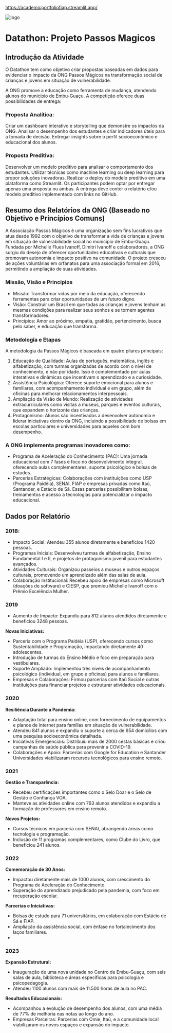 https://academicportfoliofiap.streamlit.app/

![logo](https://github.com/user-attachments/assets/cf81b6e0-f4b2-4403-9020-2e0199172c06)   

# Datathon: Projeto Passos Magicos


## Introdução da Atividade

O Datathon tem como objetivo criar propostas baseadas em dados para evidenciar o impacto da ONG Passos Mágicos na transformação social de crianças e jovens em situação de vulnerabilidade.

A ONG promove a educação como ferramenta de mudança, atendendo alunos do município de Embu-Guaçu. A competição oferece duas possibilidades de entrega:

### Proposta Analítica:

Criar um dashboard interativo e storytelling que demonstre os impactos da ONG.
Analisar o desempenho dos estudantes e criar indicadores úteis para a tomada de decisão.
Entregar insights sobre o perfil socioeconômico e educacional dos alunos.

### Proposta Preditiva:

Desenvolver um modelo preditivo para analisar o comportamento dos estudantes.
Utilizar técnicas como machine learning ou deep learning para propor soluções inovadoras.
Realizar o deploy do modelo preditivo em uma plataforma como Streamlit.
Os participantes podem optar por entregar apenas uma proposta ou ambas. A entrega deve conter o relatório e/ou modelo preditivo implementado com links no GitHub.


## Resumo dos Relatórios da ONG (Baseado no Objetivo e Princípios Comuns)

A Associação Passos Mágicos é uma organização sem fins lucrativos que atua desde 1992 com o objetivo de transformar a vida de crianças e jovens em situação de vulnerabilidade social no município de Embu-Guaçu. Fundada por Michelle Flues Ivanoff, Dimitri Ivanoff e colaboradores, a ONG surgiu do desejo de oferecer oportunidades educativas e culturais que promovam autonomia e impacto positivo na comunidade. O projeto cresceu de ações voluntárias em orfanatos para uma associação formal em 2016, permitindo a ampliação de suas atividades.

### **Missão, Visão e Princípios**

* Missão: Transformar vidas por meio da educação, oferecendo ferramentas para criar oportunidades de um futuro digno.
* Visão: Construir um Brasil em que todas as crianças e jovens tenham as mesmas condições para realizar seus sonhos e se tornem agentes transformadores.
* Princípios: Amor ao próximo, empatia, gratidão, pertencimento, busca pelo saber, e educação que transforma.

### **Metodologia e Etapas**

A metodologia da Passos Mágicos é baseada em quatro pilares principais:

1. Educação de Qualidade: Aulas de português, matemática, inglês e alfabetização, com turmas organizadas de acordo com o nível de conhecimento, e não por idade. Isso é complementado por aulas interativas e dinâmicas que incentivam o aprendizado e a curiosidade.
2. Assistência Psicológica: Oferece suporte emocional para alunos e familiares, com acompanhamento individual e em grupo, além de oficinas para melhorar relacionamentos interpessoais.
3. Ampliação da Visão de Mundo: Realização de atividades extracurriculares como visitas a museus, parques e eventos culturais, que expandem o horizonte das crianças.
4. Protagonismo: Alunos são incentivados a desenvolver autonomia e liderar iniciativas dentro da ONG, incluindo a possibilidade de bolsas em escolas particulares e universidades para aqueles com bom desempenho.

### **A ONG implementa programas inovadores como:**

* Programa de Aceleração do Conhecimento (PAC): Uma jornada educacional com 7 fases e foco no desenvolvimento integral, oferecendo aulas complementares, suporte psicológico e bolsas de estudos.
* Parcerias Estratégicas: Colaborações com instituições como USP (Programa Paidéia), SENAI, FIAP e empresas privadas como Itaú, Santander, e Estácio de Sá. Essas parcerias possibilitam bolsas, treinamentos e acesso a tecnologias para potencializar o impacto educacional.

## Dados por Relatório

### **2018:**
* Impacto Social: Atendeu 355 alunos diretamente e beneficiou 1420 pessoas.
* Programas Iniciais: Desenvolveu turmas de alfabetização, Ensino Fundamental I e II, e projetos de protagonismo juvenil para estudantes avançados.
* Atividades Culturais: Organizou passeios a museus e outros espaços culturais, promovendo um aprendizado além das salas de aula.
* Colaboração Institucional: Recebeu apoio de empresas como Microsoft (doações de software) e CIESP, que premiou Michelle Ivanoff com o Prêmio Excelência Mulher​.

### **2019**
* Aumento de Impacto: Expandiu para 812 alunos atendidos diretamente e beneficiou 3248 pessoas.
  
**Novas Iniciativas:**
* Parceria com o Programa Paidéia (USP), oferecendo cursos como Sustentabilidade e Programação, impactando diretamente 40 adolescentes.
* Introdução de turmas do Ensino Médio e foco em preparação para vestibulares.
* Suporte Ampliado: Implementou três níveis de acompanhamento psicológico (individual, em grupo e oficinas) para alunos e familiares​.
* Empresas e Colaborações: Firmou parcerias com Itaú Social e outras instituições para financiar projetos e estruturar atividades educacionais.

### **2020**
**Resiliência Durante a Pandemia:**
* Adaptação total para ensino online, com fornecimento de equipamentos e planos de internet para famílias em situação de vulnerabilidade.
* Atendeu 841 alunos e expandiu o suporte a cerca de 654 domicílios com uma pesquisa socioeconômica detalhada.
* Iniciativas Emergenciais: Distribuiu mais de 2000 cestas básicas e criou campanhas de saúde pública para prevenir a COVID-19.
* Colaborações e Apoio: Parcerias com Google for Education e Santander Universidades viabilizaram recursos tecnológicos para ensino remoto​.

### **2021**
**Gestão e Transparência:**
* Recebeu certificações importantes como o Selo Doar e o Selo de Gestão e Confiança VOA.
* Manteve as atividades online com 763 alunos atendidos e expandiu a formação de professores em ensino remoto.
  
**Novos Projetos:**
* Cursos técnicos em parceria com SENAI, abrangendo áreas como tecnologia e programação.
* Inclusão de 11 programas complementares, como Clube do Livro, que beneficiou 241 alunos​.

### **2022**
**Comemoração de 30 Anos:**
* Impactou diretamente mais de 1000 alunos, com crescimento do Programa de Aceleração do Conhecimento.
* Superação do aprendizado prejudicado pela pandemia, com foco em recuperação escolar.

**Parcerias e Iniciativas:**
* Bolsas de estudo para 71 universitários, em colaboração com Estácio de Sá e FIAP.
* Ampliação da assistência social, com ênfase no fortalecimento dos laços familiares​.
* 
### **2023**
**Expansão Estrutural:**
* Inauguração de uma nova unidade no Centro de Embu-Guaçu, com seis salas de aula, biblioteca e áreas específicas para psicologia e psicopedagogia.
* Atendeu 1100 alunos com mais de 11.500 horas de aula no PAC.
  
**Resultados Educacionais:**
* Acompanhou a evolução de desempenho dos alunos, com uma média de 77% de melhoria nas notas ao longo do ano.
* Empresas Parceiras: Parcerias com Omie, Itaú, e a comunidade local viabilizaram os novos espaços e expansão do impacto​.
